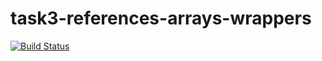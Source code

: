 # task3-references-arrays-wrappers

[![Build Status](https://travis-ci.com/itmo-java-basics-2020/task3-task-3-string-spring-swing-ayfokin.svg?branch=dev)](https://travis-ci.com/itmo-java-basics-2020/task3-task-3-string-spring-swing-ayfokin)
